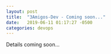 ```yaml
---
layout: post
title:  "3Amigos-Dev - Coming soon..."
date:   2019-06-11 01:17:27 -0500
categories: devops
---
```

Details coming soon...
